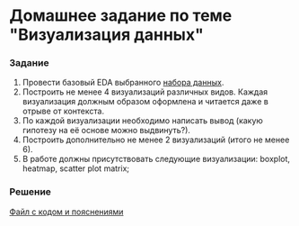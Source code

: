 # Домашнее задание по теме "Визуализация данных"

### Задание
1. Провести базовый EDA выбранного [набора данных](https://www.kaggle.com/datasets/travistyler/bond-girls-age-and-film-data).
2. Построить не менее 4 визуализаций различных видов. Каждая визуализация должным образом оформлена и читается даже в отрыве от контекста.
3. По каждой визуализации необходимо написать вывод (какую гипотезу на её основе можно выдвинуть?).
4. Построить дополнительно не менее 2 визуализаций (итого не менее 6).
5. В работе должны присутствовать следующие визуализации: boxplot, heatmap, scatter plot matrix;

### Решение
[Файл с кодом и пояснениями](/Projects/02_Python_statistics/02_Data_visualization/Solution.ipynb)

